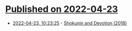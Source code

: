 # [Published on 2022-04-23](index.md)

* [2022-04-23, 10:23:25](https://news.ycombinator.com/item?id=31132881) - [Shokunin and Devotion (2018)](https://www.kyotojournal.org/culture-arts/shokunin-and-devotion/)
